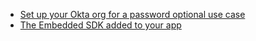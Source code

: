 * [Set up your Okta org for a password optional use case](/docs/guides/oie-embedded-common-org-setup/android/main/#set-up-your-okta-org-for-a-password-optional-use-case)
* [The Embedded SDK added to your app](/docs/guides/oie-embedded-common-download-setup-app/nodejs/main/)
</br>
